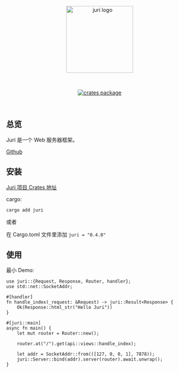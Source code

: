<p align="center">
    <a href="https://github.com/luoxiaozero/juri" target="_blank">
        <img src="https://repository-images.githubusercontent.com/515388328/57b059d4-f581-471d-bb00-8bdd129912d2" alt="juri logo" width="180"/>
    </a>
</p>
<br/>
<p align="center">
  <a href="https://crates.io/crates/juri"><img src="https://img.shields.io/crates/v/juri" alt="crates package"></a>
</p>
<br/>

## 总览

Juri 是一个 Web 服务器框架。

[Github](https://github.com/luoxiaozero/juri)

## 安装

[Juri 项目 Crates 地址](https://crates.io/crates/juri)

cargo:


```shell
cargo add juri 
```

或者

在 Cargo.toml 文件里添加 `juri = "0.4.0"`

## 使用

最小 Demo:

```rust,noplayground
use juri::{Request, Response, Router, handler};
use std::net::SocketAddr;

#[handler]
fn handle_index(_request: &Request) -> juri::Result<Response> {
    Ok(Response::html_str("Hello Juri"))
}

#[juri::main]
async fn main() {
    let mut router = Router::new();

    router.at("/").get(api::views::handle_index);

    let addr = SocketAddr::from(([127, 0, 0, 1], 7878));
    juri::Server::bind(addr).server(router).await.unwrap();
}
```